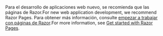 <span data-ttu-id="5a09b-101">Para el desarrollo de aplicaciones web nuevo, se recomienda que las páginas de Razor.</span><span class="sxs-lookup"><span data-stu-id="5a09b-101">For new web application development, we recommend Razor Pages.</span></span> <span data-ttu-id="5a09b-102">Para obtener más información, consulte [empezar a trabajar con páginas de Razor](/aspnet/core/tutorials/razor-pages/razor-pages-start).</span><span class="sxs-lookup"><span data-stu-id="5a09b-102">For more information, see [Get started with Razor Pages](/aspnet/core/tutorials/razor-pages/razor-pages-start).</span></span>